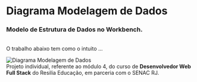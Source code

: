# Diagrama Modelagem de Dados
 <h3> Modelo de Estrutura de Dados no Workbench. </h3>
<br>
O trabalho abaixo tem como o intuito ...


![Diagrama Modelagem de Dados](https://user-images.githubusercontent.com/112362301/208192321-f2f84873-7de1-4e64-baab-b52a4a4f60f2.png)
<br>
Projeto individual, referente ao módulo 4, do curso de <strong>Desenvolvedor Web Full Stack</strong> do Resilia Educação, em parceria com o SENAC RJ.
